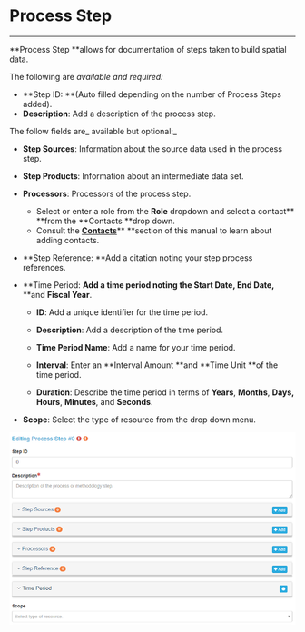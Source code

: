# Process Step

---

**Process Step **allows for documentation of steps taken to build spatial data.

The following are _available and required:_

* **Step ID: **\(Auto filled depending on the number of Process Steps added\).
* **Description**: Add a description of the process step.



The follow fields are_ available but optional:_

* **Step Sources**: Information about the source data used in the process step.
* **Step Products**: Information about an intermediate data set.
* **Processors**: Processors of the process step.
  * Select or enter a role from the **Role** dropdown and select a contact** **from the **Contacts **drop down.
  * Consult the [**Contacts**](/contacts.md)** **section of this manual to learn about adding contacts.
* **Step Reference: **Add a citation noting your step process references.
* **Time Period: **Add a time period noting the **Start Date,** **End Date**,** **and **Fiscal Year**.

  * **ID**: Add a unique identifier for the time period.

  * **Description**: Add a description of the time period.

  * **Time Period Name**: Add a name for your time period.

  * **Interval**: Enter an **Interval Amount **and **Time Unit **of the time period.

  * **Duration**: Describe the time period in terms of **Years**, **Months**, **Days, Hours**, **Minutes**, and **Seconds**.

* **Scope**: Select the type of resource from the drop down menu.

![](/assets/process_step_window.png)

